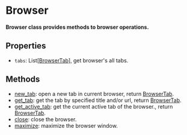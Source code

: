 # Browser

**Browser class provides methods to browser operations.**

## Properties 
- `tabs`: List[[BrowserTab](./browsertab/browsertab.md)], get browser's all tabs.

## Methods
- [new_tab](./new_tab.md): open a new tab in current browser, return [BrowserTab](./browsertab/browsertab.md).  
- [get_tab](./get_tab.md): get the tab by specified title and/or url, return [BrowserTab](./browsertab/browsertab.md).  
- [get_active_tab](./get_active_tab.md): get the current active tab of the browser., return [BrowserTab](./browsertab/browsertab.md).  
- [close](./close.md): close the browser.  
- [maximize](./maximize.md): maximize the browser window. 
